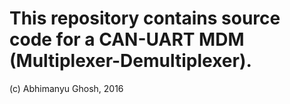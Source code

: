 # This repository contains source code for a CAN-UART MDM (Multiplexer-Demultiplexer).

(c) Abhimanyu Ghosh, 2016
